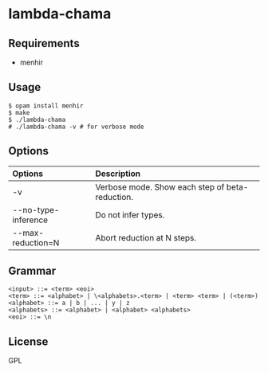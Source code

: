# lambda-chama

## Requirements

- menhir

## Usage

```console
$ opam install menhir
$ make
$ ./lambda-chama
# ./lambda-chama -v # for verbose mode
```

## Options

|Options|Description|
|:-|:-|
|-v|Verbose mode. Show each step of beta-reduction.|
|--no-type-inference|Do not infer types.|
|--max-reduction=N|Abort reduction at N steps.|

## Grammar

```
<input> ::= <term> <eoi>
<term> ::= <alphabet> | \<alphabets>.<term> | <term> <term> | (<term>)
<alphabet> ::= a | b | ... | y | z
<alphabets> ::= <alphabet> | <alphabet> <alphabets>
<eoi> ::= \n
```

## License

GPL
